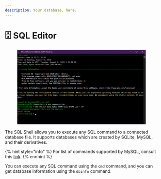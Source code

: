 ```yaml
---
description: Your database, here.
---
```


# 🗄 SQL Editor

<figure><img src="../../../.gitbook/assets/image (19).png" alt=""><figcaption></figcaption></figure>

The SQL Shell allows you to execute any SQL command to a connected database file. It supports databases which are created by SQLite, MySQL, and their derivatives.

{% hint style="info" %}
For list of commands supported by MySQL, consult this [link](https://dev.mysql.com/doc/refman/8.0/en/sql-statements.html).
{% endhint %}

You can execute any SQL command using the `cmd` command, and you can get database information using the `dbinfo` command.
